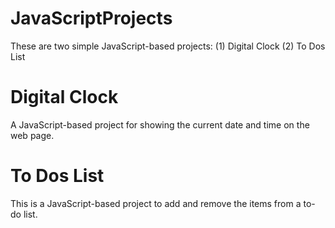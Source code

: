 # JavaScriptProjects
These are two simple JavaScript-based projects: (1) Digital Clock (2) To Dos List
# Digital Clock
A JavaScript-based project for showing the current date and time on the web page.
# To Dos List
This is a JavaScript-based project to add and remove the items from a to-do list.
